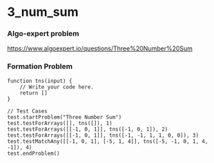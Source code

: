 # 3_num_sum

### Algo-expert problem
https://www.algoexpert.io/questions/Three%20Number%20Sum

### Formation Problem
```
function tns(input) {
    // Write your code here.
    return []
}

// Test Cases
test.startProblem("Three Number Sum")
test.testForArrays([], tns([]), 1)
test.testForArrays([[-1, 0, 1]], tns([-1, 0, 1]), 2)
test.testForArrays([[-1, 0, 1]], tns([-1, -1, 1, 1, 0, 0]), 3)
test.testMatchAny([[-1, 0, 1], [-5, 1, 4]], tns([-5, -1, 0, 1, 4, -1]), 4)
test.endProblem()
```
